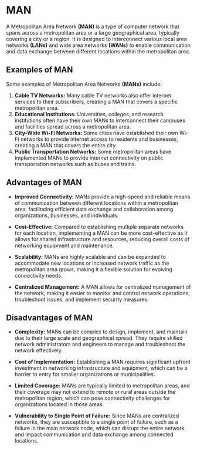 # MAN

A Metropolitan Area Network **(MAN)** is a type of computer network that spans across a metropolitan area or a large geographical area, typically covering a city or a region. It is designed to interconnect various local area networks **(LANs)** and wide area networks **(WANs)** to enable communication and data exchange between different locations within the metropolitan area.

## Examples of MAN

Some examples of Metropolitan Area Networks **(MANs)** include:

1. **Cable TV Networks:** Many cable TV networks also offer internet services to their subscribers, creating a MAN that covers a specific metropolitan area.
2. **Educational Institutions:** Universities, colleges, and research institutions often have their own MANs to interconnect their campuses and facilities spread across a metropolitan area.
3. **City-Wide Wi-Fi Networks:** Some cities have established their own Wi-Fi networks to provide internet access to residents and businesses, creating a MAN that covers the entire city.
4. **Public Transportation Networks:** Some metropolitan areas have implemented MANs to provide internet connectivity on public transportation networks such as buses and trains.

## Advantages of MAN

- **Improved Connectivity:** MANs provide a high-speed and reliable means of communication between different locations within a metropolitan area, facilitating efficient data exchange and collaboration among organizations, businesses, and individuals.

- **Cost-Effective:** Compared to establishing multiple separate networks for each location, implementing a MAN can be more cost-effective as it allows for shared infrastructure and resources, reducing overall costs of networking equipment and maintenance.

- **Scalability:** MANs are highly scalable and can be expanded to accommodate new locations or increased network traffic as the metropolitan area grows, making it a flexible solution for evolving connectivity needs.

- **Centralized Management:** A MAN allows for centralized management of the network, making it easier to monitor and control network operations, troubleshoot issues, and implement security measures.

## Disadvantages of MAN

- **Complexity:** MANs can be complex to design, implement, and maintain due to their large scale and geographical spread. They require skilled network administrators and engineers to manage and troubleshoot the network effectively.

- **Cost of Implementation:** Establishing a MAN requires significant upfront investment in networking infrastructure and equipment, which can be a barrier to entry for smaller organizations or municipalities.

- **Limited Coverage:** MANs are typically limited to metropolitan areas, and their coverage may not extend to remote or rural areas outside the metropolitan region, which can pose connectivity challenges for organizations located in those areas.

- **Vulnerability to Single Point of Failure:** Since MANs are centralized networks, they are susceptible to a single point of failure, such as a failure in the main network node, which can disrupt the entire network and impact communication and data exchange among connected locations.